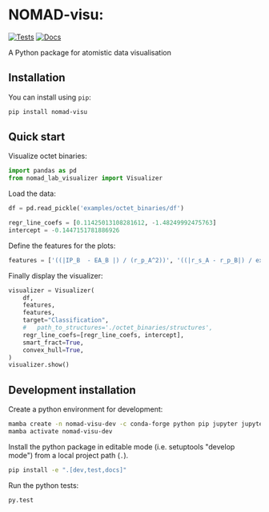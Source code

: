 # NOMAD-visu:

[![Tests](https://github.com/nomad-coe/nomad-visu/actions/workflows/python-package.yml/badge.svg)](https://github.com/nomad-coe/nomad-visu/actions/workflows/python-package.yml)
[![Docs](https://github.com/nomad-coe/nomad-visu/actions/workflows/python-mkdocs.yml/badge.svg)](https://nomad-coe.github.io/nomad-visu/)

A Python package for atomistic data visualisation

## Installation

You can install using `pip`:

```bash
pip install nomad-visu
```

## Quick start

Visualize octet binaries:

```python
import pandas as pd
from nomad_lab_visualizer import Visualizer
```

Load the data:

```python
df = pd.read_pickle('examples/octet_binaries/df')

regr_line_coefs = [0.11425013108281612, -1.48249992475763]
intercept = -0.1447151781886926
```

Define the features for the plots:

```python
features = ['((|IP_B  - EA_B |) / (r_p_A^2))', '((|r_s_A - r_p_B|) / exp(r_s_A))']
```

Finally display the visualizer:

```python
visualizer = Visualizer(
    df,
    features,
    features,
    target="Classification",
    #   path_to_structures='./octet_binaries/structures',
    regr_line_coefs=[regr_line_coefs, intercept],
    smart_fract=True,
    convex_hull=True,
)
visualizer.show()
```

## Development installation

Create a python environment for development:
```bash
mamba create -n nomad-visu-dev -c conda-forge python pip jupyter jupyterlab plotly ipywidgets py3dmol numpy scipy pandas scikit-learn setuptools pip-tools black mypy pytest flake8
mamba activate nomad-visu-dev
```

Install the python package in editable mode (i.e. setuptools "develop mode") from a local project path (`.`).
```bash
pip install -e ".[dev,test,docs]"
```
Run the python tests:
```bash
py.test
```

